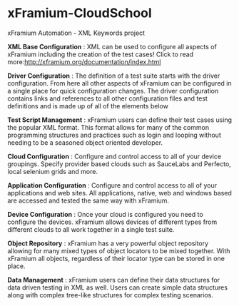 # xFramium-CloudSchool
xFramium Automation - XML Keywords project


**XML Base Configuration** :
XML can be used to configure all aspects of xFramium including the creation of the test cases! Click to read more:http://xframium.org/documentation/index.html


**Driver Configuration** :
The definition of a test suite starts with the driver configuration. From here all other aspects of xFramium can be configured in a single place for quick configuration changes. The driver configuration contains links and references to all other configuration files and test definitions and is made up of all of the elements below

**Test Script Management** :
xFramium users can define their test cases using the popular XML format. This format allows for many of the common programming structures and practices such as login and looping without needing to be a seasoned object oriented developer.

**Cloud Configuration** :
Configure and control access to all of your device groupings. Specify provider based clouds such as SauceLabs and Perfecto, local selenium grids and more.

**Application Configuration** :
Configure and control access to all of your applications and web sites. All applications, native, web and windows based are accessed and tested the same way with xFramium.

**Device Configuration** :
Once your cloud is configured you need to configure the devices. xFramium allows devices of different types from different clouds to all work together in a single test suite.

**Object Repository** :
xFramium has a very powerful object repository allowing for many mixed types of object locators to be mixed together. With xFramium all objects, regardless of their locator type can be stored in one place.

**Data Management** :
xFramium users can define their data structures for data driven testing in XML as well. Users can create simple data structures along with complex tree-like structures for complex testing scenarios.
